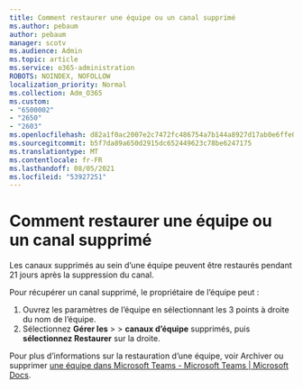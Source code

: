 ```yaml
---
title: Comment restaurer une équipe ou un canal supprimé
ms.author: pebaum
author: pebaum
manager: scotv
ms.audience: Admin
ms.topic: article
ms.service: o365-administration
ROBOTS: NOINDEX, NOFOLLOW
localization_priority: Normal
ms.collection: Adm_O365
ms.custom:
- "6500002"
- "2650"
- "2603"
ms.openlocfilehash: d82a1f0ac2007e2c7472fc486754a7b144a8927d17ab0e6ffe0fed6fd2ddf4e4
ms.sourcegitcommit: b5f7da89a650d2915dc652449623c78be6247175
ms.translationtype: MT
ms.contentlocale: fr-FR
ms.lasthandoff: 08/05/2021
ms.locfileid: "53927251"
---
```

# <a name="how-to-restore-a-deleted-team-or-channel"></a>Comment restaurer une équipe ou un canal supprimé

Les canaux supprimés au sein d’une équipe peuvent être restaurés pendant 21 jours après la suppression du canal.

Pour récupérer un canal supprimé, le propriétaire de l’équipe peut :

1. Ouvrez les paramètres de l’équipe en sélectionnant les 3 points à droite du nom de l’équipe.
2. Sélectionnez **Gérer les**  >    >  **canaux d’équipe** supprimés, puis **sélectionnez Restaurer** sur la droite.

Pour plus d’informations sur la restauration d’une équipe, voir Archiver ou supprimer [une équipe dans Microsoft Teams - Microsoft Teams | Microsoft Docs](https://docs.microsoft.com/microsoftteams/archive-or-delete-a-team#restore-a-deleted-team).
